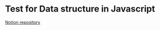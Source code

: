 # Test for Data structure in Javascript
[Notion repository](https://www.notion.so/Estructura-de-Datos-1216a2e04c89439998a6305d37a00c8c)